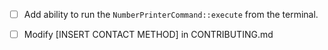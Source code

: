 - [ ] Add ability to run the `NumberPrinterCommand::execute` from the terminal. 
- [ ] Modify [INSERT CONTACT METHOD] in CONTRIBUTING.md

